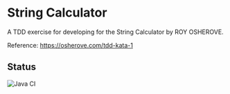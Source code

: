 # String Calculator
A TDD exercise for developing for the String Calculator by ROY OSHEROVE.

Reference: https://osherove.com/tdd-kata-1

## Status
![Java CI](https://github.com/rajparekh07/StringCalculator/workflows/Java%20CI/badge.svg)
